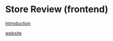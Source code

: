 # Store Review (frontend)

[Introduction](https://github.com/RedJunHee/StoreReview)

[website](https://store-review.nextwing.me)
